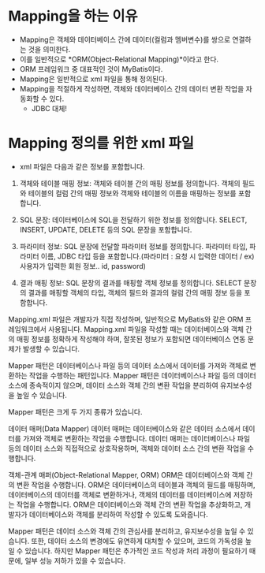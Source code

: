 # Mapping을 하는 이유
- Mapping은 객체와 데이터베이스 간에 데이터(컬럼과 멤버변수)를 쌍으로 연결하는 것을 의미한다.
- 이를 일반적으로 *ORM(Object-Relational Mapping)*이라고 한다.
- ORM 프레임워크 중 대표적인 것이 MyBatis이다.
- Mapping은 일반적으로 xml 파일을 통해 정의된다.
- Mapping을 적절하게 작성하면, 객체와 데이터베이스 간의 데이터 변환 작업을 자동화할 수 있다.
    - JDBC 대체!

# Mapping 정의를 위한 xml 파일
- xml 파일은 다음과 같은 정보를 포함합니다.

1. 객체와 테이블 매핑 정보: 객체와 테이블 간의 매핑 정보를 정의합니다. 객체의 필드와 테이블의 컬럼 간의 매핑 정보와 객체와 테이블의 이름을 매핑하는 정보를 포함합니다.

2. SQL 문장: 데이터베이스에 SQL을 전달하기 위한 정보를 정의합니다. SELECT, INSERT, UPDATE, DELETE 등의 SQL 문장을 포함합니다.

3. 파라미터 정보: SQL 문장에 전달할 파라미터 정보를 정의합니다. 파라미터 타입, 파라미터 이름, JDBC 타입 등을 포함합니다.(파라미터 : 요청 시 입력한 데이터 / ex) 사용자가 입력한 회원 정보.. id, password)

3. 결과 매핑 정보: SQL 문장의 결과를 매핑할 객체 정보를 정의합니다. SELECT 문장의 결과를 매핑할 객체의 타입, 객체의 필드와 결과의 컬럼 간의 매핑 정보 등을 포함합니다.

Mapping.xml 파일은 개발자가 직접 작성하며, 일반적으로 MyBatis와 같은 ORM 프레임워크에서 사용됩니다. Mapping.xml 파일을 작성할 때는 데이터베이스와 객체 간의 매핑 정보를 정확하게 작성해야 하며, 잘못된 정보가 포함되면 데이터베이스 연동 문제가 발생할 수 있습니다.

Mapper 패턴은 데이터베이스나 파일 등의 데이터 소스에서 데이터를 가져와 객체로 변환하는 작업을 수행하는 패턴입니다. Mapper 패턴은 데이터베이스나 파일 등의 데이터 소스에 종속적이지 않으며, 데이터 소스와 객체 간의 변환 작업을 분리하여 유지보수성을 높일 수 있습니다.

Mapper 패턴은 크게 두 가지 종류가 있습니다.

데이터 매퍼(Data Mapper)
데이터 매퍼는 데이터베이스와 같은 데이터 소스에서 데이터를 가져와 객체로 변환하는 작업을 수행합니다. 데이터 매퍼는 데이터베이스나 파일 등의 데이터 소스와 직접적으로 상호작용하며, 객체와 데이터 소스 간의 변환 작업을 수행합니다.

객체-관계 매퍼(Object-Relational Mapper, ORM)
ORM은 데이터베이스와 객체 간의 변환 작업을 수행합니다. ORM은 데이터베이스의 테이블과 객체의 필드를 매핑하며, 데이터베이스의 데이터를 객체로 변환하거나, 객체의 데이터를 데이터베이스에 저장하는 작업을 수행합니다. ORM은 데이터베이스와 객체 간의 변환 작업을 추상화하고, 개발자가 데이터베이스와 객체를 분리하여 작성할 수 있도록 도와줍니다.

Mapper 패턴은 데이터 소스와 객체 간의 관심사를 분리하고, 유지보수성을 높일 수 있습니다. 또한, 데이터 소스의 변경에도 유연하게 대처할 수 있으며, 코드의 가독성을 높일 수 있습니다. 하지만 Mapper 패턴은 추가적인 코드 작성과 처리 과정이 필요하기 때문에, 일부 성능 저하가 있을 수 있습니다.
